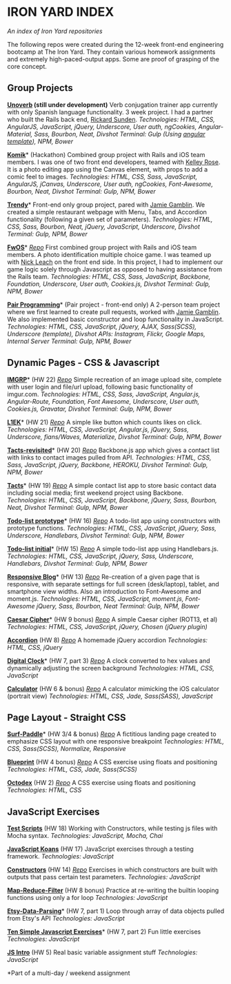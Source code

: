 # IRON YARD INDEX
*An index of Iron Yard repositories*

The following repos were created during the 12-week front-end engineering bootcamp at The Iron Yard.  They contain various homework assignments and extremely high-paced-output apps.  Some are proof of grasping of the core concept.

## Group Projects

**[Unoverb](http://development.unoverb.divshot.io/#/) (still under development)**
Verb conjugation trainer app currently with only Spanish language functionality.  3 week project.  I had a partner who built the Rails back end, [Rickard Sunden](http://github.com/sunrick).
*Technologies: HTML, CSS, AngularJS, JavaScript, jQuery, Underscore, User auth, ngCookies, Angular-Material, Sass, Bourbon, Neat, Divshot*
*Terminal: Gulp (Using [angular template](https://github.com/tiy-atl-js-q2-2015/Template-Angular)), NPM, Bower*

**[Komik](https://http://development.tiy-komik-2015.divshot.io/)*** (Hackathon)
Combined group project with Rails and iOS team members. I was one of two front end developers, teamed with [Kelley Rose](http://github.com/krose22). It is a photo editing app using the Canvas element, with props to add a comic feel to images.
*Technologies: HTML, CSS, Sass, JavaScript, AngularJS, jCanvas, Underscore, User auth, ngCookies, Font-Awesome, Bourbon, Neat, Divshot*
*Terminal: Gulp, NPM, Bower*

**[Trendy](http://jjoyave1.github.io/Trendy-restaurant)***
Front-end only group project, pared with [Jamie Gamblin](https://avatars3.githubusercontent.com/u/4550796?v=3&s=400).  We created a simple restaurant webpage with Menu, Tabs, and Accordion functionality (following a given set of parameters).
*Technologies: HTML, CSS, Sass, Bourbon, Neat, jQuery, JavaScript, Underscore, Divshot*
*Terminal: Gulp, NPM, Bower*

**[FwOS](http://development.group-project1-fe.divshot.io/)***
*[Repo](https://github.com/FrontWhalesOS/FWOS-FrontEnd)*
First combined group project with Rails and iOS team members.  A photo identification multiple choice game.  I was teamed up with [Nick Leach](https://github.com/nickleach) on the front end side.  In this project, I had to implement our game logic solely through Javascript as opposed to having assistance from the Rails team.
*Technologies: HTML, CSS, Sass, JavaScript, Backbone, Foundation, Underscore, User auth, Cookies.js, Divshot*
*Terminal: Gulp, NPM, Bower*


**[Pair Programming](https://github.com/jjoyave1/pairprogramming)*** (Pair project - front-end only)
A 2-person team project where we first learned to create pull requests, worked with [Jamie Gamblin](https://avatars3.githubusercontent.com/u/4550796?v=3&s=400).  We also implemented basic constructor and loop functionality in JavaScript.
*Technologies: HTML, CSS, JavaScript, jQuery, AJAX, Sass(SCSS), Underscore (template), Divshot*
*APIs: Instagram, Flickr, Google Maps, Internal Server*
*Terminal: Gulp, NPM, Bower*


## Dynamic Pages - CSS & Javascript

**[IMGRP](http://development.im-grp.divshot.io/)*** (HW 22)
*[Repo](https://github.com/jjoyave1/IMGRP)*
Simple recreation of an image upload site, complete with user login and file/url upload, following basic functionality of imgur.com.
*Technologies: HTML, CSS, Sass, JavaScript, Angular.js, Angular-Route, Foundation, Font Awesome, Underscore, User auth, Cookies.js, Gravatar, Divshot*
*Terminal: Gulp, NPM, Bower*

**[L1EK](http://development.l1ek.divshot.io/)*** (HW 21)
*[Repo](https://github.com/jjoyave1/L1EK)*
A simple like button which counts likes on click.
*Technologies: HTML, CSS, JavaScript, Angular.js, jQuery, Sass, Underscore, fians/Waves, Materialize, Divshot*
*Terminal: Gulp, NPM, Bower*

**[Tacts-revisited](http://development.assn-20-contacts.divshot.io/)*** (HW 20)
*[Repo](https://github.com/jjoyave1/contacts-final)*
Backbone.js app which gives a contact list with links to contact images pulled from API.
*Technologies: HTML, CSS, Sass, JavaScript, jQuery, Backbone, HEROKU, Divshot*
*Terminal: Gulp, NPM, Bower*

**[Tacts](http://development.assn-20-contacts.divshot.io/)*** (HW 19)
*[Repo](https://github.com/jjoyave1/contacts-initial)*
A simple contact list app to store basic contact data including social media; first weekend project using Backbone.
*Technologies: HTML, CSS, JavaScript, Backbone, jQuery, Sass, Bourbon, Neat, Divshot*
*Terminal: Gulp, NPM, Bower*

**[Todo-list prototype](http://development.assignment-15.divshot.io/)*** (HW 16)
*[Repo](https://github.com/jjoyave1/to-do-list/tree/prototype)*
A todo-list app using constructors with prototype functions.
*Technologies: HTML, CSS, JavaScript, jQuery, Sass, Underscore, Handlebars, Divshot*
*Terminal: Gulp, NPM, Bower*

**[Todo-list initial](http://development.assignment-15.divshot.io/)*** (HW 15)
*[Repo](https://github.com/jjoyave1/to-do-list)*
A simple todo-list app using Handlebars.js.
*Technologies: HTML, CSS, JavaScript, jQuery, Sass, Underscore, Handlebars, Divshot*
*Terminal: Gulp, NPM, Bower*

**[Responsive Blog](http://jjoyave1.github.io/assignment-13)*** (HW 13)
*[Repo](https://github.com/jjoyave1/responsive-blog)*
Re-creation of a given page that is responsive, with separate settings for full screen (desk/laptop), tablet, and smartphone view widths.  Also an introduction to Font-Awesome and moment.js.
*Technologies: HTML, CSS, JavaScript, moment.js, Font-Awesome jQuery, Sass, Bourbon, Neat*
*Terminal: Gulp, NPM, Bower*

**[Caesar Cipher](https://github.com/bholben/Caesar-Cipher)*** (HW 9 bonus)
*[Repo]()*
A simple Caesar cipher (ROT13, et al)
*Technologies: HTML, CSS, JavaScript, jQuery, Chosen (jQuery plugin)*

**[Accordion](https://github.com/bholben/Accordion)** (HW 8)
*[Repo]()*
A homemade jQuery accordion
*Technologies: HTML, CSS, jQuery*

**[Digital Clock](https://github.com/bholben/Digital-Clock)*** (HW 7, part 3)
*[Repo]()*
A clock converted to hex values and dynamically adjusting the screen background
*Technologies: HTML, CSS, JavaScript*

**[Calculator](https://github.com/bholben/Calculator)** (HW 6 & bonus)
*[Repo]()*
A calculator mimicking the iOS calculator (portrait view)
*Technologies: HTML, CSS, Jade, Sass(SASS), JavaScript*


## Page Layout - Straight CSS

**[Surf-Paddle](https://github.com/bholben/Surf-Paddle)*** (HW 3/4 & bonus)
*[Repo]()*
A fictitious landing page created to emphasize CSS layout with one responsive breakpoint
*Technologies: HTML, CSS, Sass(SCSS), Normalize, Responsive*

**[Blueprint](https://github.com/bholben/Blueprint)** (HW 4 bonus)
*[Repo]()*
A CSS exercise using floats and positioning
*Technologies: HTML, CSS, Jade, Sass(SCSS)*

**[Octodex](https://github.com/bholben/Octodex)** (HW 2)
*[Repo]()*
A CSS exercise using floats and positioning
*Technologies: HTML, CSS*


## JavaScript Exercises

**[Test Scripts](https://github.com/tiy-atl-js-q2-2015/Assignments/tree/master/Assignment%2018)** (HW 18)
Working with Constructors, while testing js files with Mocha syntax.
*Technologies: JavaScript, Mocha, Chai*

**[JavaScript Koans](https://github.com/jjoyave1/javascript-koans)** (HW 17)
JavaScript exercises through a testing framework.
*Technologies: JavaScript*

**[Constructors](http://jjoyave1.github.io/assignment-14)** (HW 14)
*[Repo](https://github.com/jjoyave1/constructor-testing)*
Exercises in which constructors are built with outputs that pass certain test parameters.
*Technologies: JavaScript*

**[Map-Reduce-Filter](https://github.com/bholben/Map-Reduce-Filter)** (HW 8 bonus)
Practice at re-writing the builtin looping functions using only a for loop
*Technologies: JavaScript*

**[Etsy-Data-Parsing](https://github.com/bholben/Etsy-Data-Parsing)*** (HW 7, part 1)
Loop through array of data objects pulled from Etsy's API
*Technologies: JavaScript*

**[Ten Simple Javascript Exercises](https://github.com/bholben/Ten-Simple-Javascript-Exercises)*** (HW 7, part 2)
Fun little exercises
*Technologies: JavaScript*

**[JS Intro](https://github.com/bholben/JS-Intro)** (HW 5)
Real basic variable assignment stuff
*Technologies: JavaScript*

*Part of a multi-day / weekend assignment
